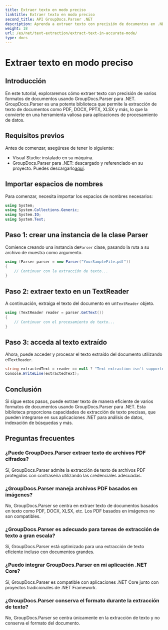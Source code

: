 ```yaml
---
title: Extraer texto en modo preciso
linktitle: Extraer texto en modo preciso
second_title: API GroupDocs.Parser .NET
description: Aprenda a extraer texto con precisión de documentos en .NET utilizando GroupDocs.Parser para un procesamiento de datos fluido.
weight: 18
url: /es/net/text-extraction/extract-text-in-accurate-mode/
type: docs
---
```

# Extraer texto en modo preciso

## Introducción
En este tutorial, exploraremos cómo extraer texto con precisión de varios formatos de documentos usando GroupDocs.Parser para .NET. GroupDocs.Parser es una potente biblioteca que permite la extracción de texto de documentos como PDF, DOCX, PPTX, XLSX y más, lo que la convierte en una herramienta valiosa para aplicaciones de procesamiento de datos.
## Requisitos previos
Antes de comenzar, asegúrese de tener lo siguiente:
- Visual Studio: instalado en su máquina.
-  GroupDocs.Parser para .NET: descargado y referenciado en su proyecto. Puedes descargarlo[aquí](https://releases.groupdocs.com/parser/net/).

## Importar espacios de nombres
Para comenzar, necesita importar los espacios de nombres necesarios:
```csharp
using System;
using System.Collections.Generic;
using System.IO;
using System.Text;
```
## Paso 1: crear una instancia de la clase Parser
 Comience creando una instancia de`Parser` clase, pasando la ruta a su archivo de muestra como argumento.
```csharp
using (Parser parser = new Parser("YourSampleFile.pdf"))
{
    // Continuar con la extracción de texto...
}
```
## Paso 2: extraer texto en un TextReader
 A continuación, extraiga el texto del documento en un`TextReader` objeto.
```csharp
using (TextReader reader = parser.GetText())
{
    // Continuar con el procesamiento de texto...
}
```
## Paso 3: acceda al texto extraído
 Ahora, puede acceder y procesar el texto extraído del documento utilizando el`TextReader`.
```csharp
string extractedText = reader == null ? "Text extraction isn't supported" : reader.ReadToEnd();
Console.WriteLine(extractedText);
```

## Conclusión
Si sigue estos pasos, puede extraer texto de manera eficiente de varios formatos de documentos usando GroupDocs.Parser para .NET. Esta biblioteca proporciona capacidades de extracción de texto precisas, que pueden integrarse en sus aplicaciones .NET para análisis de datos, indexación de búsquedas y más.

## Preguntas frecuentes
### ¿Puede GroupDocs.Parser extraer texto de archivos PDF cifrados?
Sí, GroupDocs.Parser admite la extracción de texto de archivos PDF protegidos con contraseña utilizando las credenciales adecuadas.
### ¿GroupDocs.Parser maneja archivos PDF basados en imágenes?
No, GroupDocs.Parser se centra en extraer texto de documentos basados en texto como PDF, DOCX, XLSX, etc. Los PDF basados en imágenes no son compatibles.
### ¿GroupDocs.Parser es adecuado para tareas de extracción de texto a gran escala?
Sí, GroupDocs.Parser está optimizado para una extracción de texto eficiente incluso con documentos grandes.
### ¿Puedo integrar GroupDocs.Parser en mi aplicación .NET Core?
Sí, GroupDocs.Parser es compatible con aplicaciones .NET Core junto con proyectos tradicionales de .NET Framework.
### ¿GroupDocs.Parser conserva el formato durante la extracción de texto?
No, GroupDocs.Parser se centra únicamente en la extracción de texto y no conserva el formato del documento.